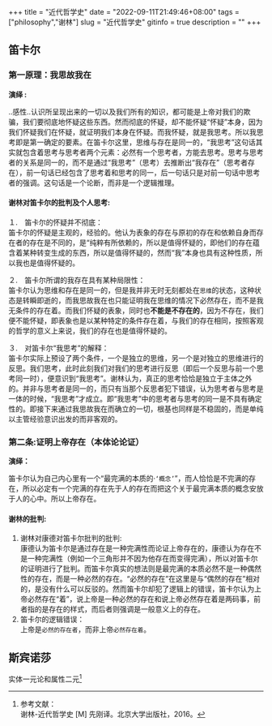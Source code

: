 +++
 title = "近代哲学史" 
 date = "2022-09-11T21:49:46+08:00" 
 tags = ["philosophy","谢林"] 
 slug = "近代哲学史"
 gitinfo = true
 description = ""
+++

## 笛卡尔
### 第一原理：我思故我在

**演绎 :**
      

..感性..认识所呈现出来的一切以及我们所有的知识，都可能是上帝对我们的欺骗，我们要彻底地怀疑这些东西。然而彻底的怀疑，却不能怀疑“怀疑”本身，因为我们怀疑我们在怀疑，就证明我们本身在怀疑。而我怀疑，就是我思考。所以我思考即是第一确定的要素。在笛卡尔这里，思维与存在是同一的，“我思考”这句话其实就包含着思考与思考者两个元素：必然有一个思考者，方能去思考。思考与思考者的关系是同一的，而不是通过“我思考”（思考）去推断出“我存在”（思考者存在），前一句话已经包含了思考着和思考的同一，后一句话只是对前一句话中思考者的强调。这句话是一个论断，而非是一个逻辑推理。

#### 谢林对笛卡尔的批判及个人思考:

１.　笛卡尔的怀疑并不彻底：   
笛卡尔的怀疑是主观的，经验的。他认为表象的存在与原初的存在和依赖自身而存在者的存在是不同的，是“纯粹有所依赖的，所以是值得怀疑的，即他们的存在蕴含着某种转变生成的东西，所以是值得怀疑的，然而“我”本身也具有这种性质，所以我也是值得怀疑的。

２.　笛卡尔所谓的我存在具有某种局限性：    
笛卡尔认为思维和存在是同一的，但是我并非无时无刻都处在`思维`的状态，这种状态是转瞬即逝的，而我思故我在也只能证明我在思维的情况下必然存在，而不是我无条件的存在着。而我们怀疑的表象，同时也**不能是不存在的**，因为不存在，我们便不能怀疑，即表象也是以某种特定的条件存在着，与我们的存在相同，按照客观的哲学的意义上来说，我们的存在也是值得怀疑的。

３.　对笛卡尔“我思考”的解释：    
笛卡尔实际上预设了两个条件，一个是独立的思维，另一个是对独立的思维进行的反思。我们思考，此时此刻我们对我们的思考进行反思（即后一个反思与前一个思考同一时），便意识到“我思考”。谢林认为，真正的思考恰恰是独立于主体之外的。并非与思考者是同一的，而只有当那个反思者犯下错误，认为思考者与思考是一体的时候，“我思考”才成立。即“我思考”中的思考者与思考的同一是不具有确定性的。即接下来通过我思故我在而确立的一切，根基也同样是不稳固的，而是单纯以主管经验意识出发的而非客观的。

### 第二条:证明上帝存在（本体论论证）

**演绎：**

笛卡尔认为自己内心里有一个“最完满的本质的·`‘概念’`”，而人恰恰是不完满的存在，所以必定有一个完满的存在先于人的存在而把这个关于最完满本质的概念安放于人的心中。所以上帝存在。

#### 谢林的批判:
1.  谢林对康德对笛卡尔批判的批判:    
康德认为笛卡尔是通过存在是一种完满性而论证上帝存在的，康德认为存在不是一种完满性（例如一个三角形并不因为他存在而变得完满），所以对笛卡尔的证明进行了批判。而笛卡尔真实的想法则是最完满的本质必然不是一种偶然性的存在，而是一种必然的存在。“必然的存在”在这里是与“偶然的存在”相对的，是没有什么可以反驳的。然而笛卡尔却犯了逻辑上的错误，笛卡尔认为上帝必然存在“着”，说上帝是一种必然的存在和说上帝必然存在着是两码事，前者指的是存在的样式，而后者则强调是一般意义上的存在。
2. 笛卡尔的逻辑错误：    
上帝是`必然的存在者`，而非上帝`必然存在着`。

## 斯宾诺莎

实体一元论和属性二元[^1]


[^1]: 参考文献：      
    谢林-近代哲学史 [M] 先刚译。北京大学出版社，2016。